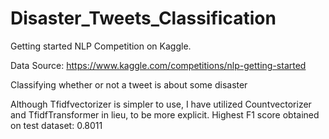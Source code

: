 # Disaster_Tweets_Classification

Getting started NLP Competition on Kaggle.

Data Source: https://www.kaggle.com/competitions/nlp-getting-started

Classifying whether or not a tweet is about some disaster

Although Tfidfvectorizer is simpler to use, I have utilized Countvectorizer and TfidfTransformer in lieu, to be more explicit.
Highest F1 score obtained on test dataset: 0.8011
